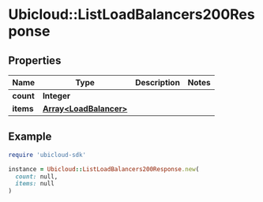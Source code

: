 # Ubicloud::ListLoadBalancers200Response

## Properties

| Name | Type | Description | Notes |
| ---- | ---- | ----------- | ----- |
| **count** | **Integer** |  |  |
| **items** | [**Array&lt;LoadBalancer&gt;**](LoadBalancer.md) |  |  |

## Example

```ruby
require 'ubicloud-sdk'

instance = Ubicloud::ListLoadBalancers200Response.new(
  count: null,
  items: null
)
```

